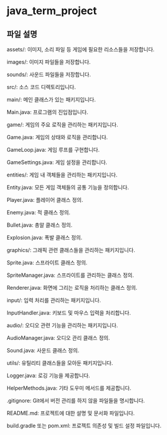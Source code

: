 # java_term_project

## 파일 설명
assets/: 이미지, 소리 파일 등 게임에 필요한 리소스들을 저장합니다.

images/: 이미지 파일들을 저장합니다.

sounds/: 사운드 파일들을 저장합니다.

src/: 소스 코드 디렉토리입니다.

main/: 메인 클래스가 있는 패키지입니다.

Main.java: 프로그램의 진입점입니다.

game/: 게임의 주요 로직을 관리하는 패키지입니다.

Game.java: 게임의 상태와 로직을 관리합니다.

GameLoop.java: 게임 루프를 구현합니다.

GameSettings.java: 게임 설정을 관리합니다.

entities/: 게임 내 객체들을 관리하는 패키지입니다.

Entity.java: 모든 게임 객체들의 공통 기능을 정의합니다.

Player.java: 플레이어 클래스 정의.

Enemy.java: 적 클래스 정의.

Bullet.java: 총알 클래스 정의.

Explosion.java: 폭발 클래스 정의.

graphics/: 그래픽 관련 클래스들을 관리하는 패키지입니다.

Sprite.java: 스프라이트 클래스 정의.

SpriteManager.java: 스프라이트를 관리하는 클래스 정의.

Renderer.java: 화면에 그리는 로직을 처리하는 클래스 정의.

input/: 입력 처리를 관리하는 패키지입니다.

InputHandler.java: 키보드 및 마우스 입력을 처리합니다.

audio/: 오디오 관련 기능을 관리하는 패키지입니다.

AudioManager.java: 오디오 관리 클래스 정의.

Sound.java: 사운드 클래스 정의.

utils/: 유틸리티 클래스들을 모아둔 패키지입니다.

Logger.java: 로깅 기능을 제공합니다.

HelperMethods.java: 기타 도우미 메서드를 제공합니다.

.gitignore: Git에서 버전 관리를 하지 않을 파일들을 명시합니다.

README.md: 프로젝트에 대한 설명 및 문서화 파일입니다.

build.gradle 또는 pom.xml: 프로젝트 의존성 및 빌드 설정 파일입니다.
